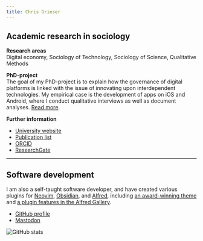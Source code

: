 ```yaml
---
title: Chris Grieser
---
```

## Academic research in sociology
**Research areas**  
Digital economy, Sociology of Technology, Sociology of Science, Qualitative
Methods

**PhD-project**  
The goal of my PhD-project is to explain how the governance of digital platforms
is linked with the issue of innovating upon interdependent technologies. My
empirical case is the development of apps on iOS and Android, where I conduct
qualitative interviews as well as document analyses. [Read
more](/phd-project).

**Further information**
- [University website](https://www.tu.berlin/en/sos/about/team/christopher-grieser-ma)
- [Publication list](/publication-list)
- [ORCID](https://orcid.org/0000-0002-0767-9496)
- [ResearchGate](https://www.researchgate.net/profile/Christopher-Grieser)

---

## Software development
I am also a self-taught software developer, and have created various plugins for
[Neovim](http://neovim.io), [Obsidian](http://obsidian.md), and
[Alfred](http://alfredapp.com), including [an award-winning
theme](https://github.com/chrisgrieser/shimmering-focus) and [a plugin
features in the Alfred Gallery](https://alfred.app/workflows/chrisgrieser/reddit-browser/).

- [GitHub profile](https://github.com/chrisgrieser)
- <a rel="me" href="https://pkm.social/@pseudometa">Mastodon</a>
  <!-- https://pkm.social/settings/verification -->

![GitHub
stats](https://github-readme-stats.vercel.app/api?username=chrisgrieser&show_icons=true&theme=transparent)
<!-- https://github.com/anuraghazra/github-readme-stats#github-stats-card -->
